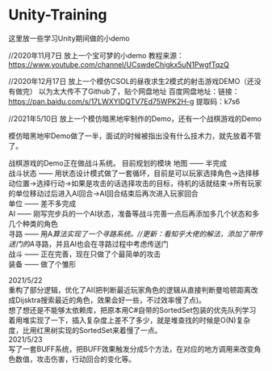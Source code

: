 # Unity-Training
这里放一些学习Unity期间做的小demo

//2020年11月7日
放上一个宝可梦的小demo
教程来源：https://www.youtube.com/channel/UCswdeChigkx5uN1PwgfTqzQ

//2020年12月17日
放上一个模仿CSOL的昼夜求生2模式的射击游戏DEMO（还没有做完）
以为太大传不了Github了，贴个网盘地址
百度网盘地址：链接：https://pan.baidu.com/s/17LWXYIDQTV7Ed75WPK2H-g 提取码：k7s6 

//2021年5/10日
放上一个模仿暗黑地牢制作的Demo，还有一个战棋游戏的Demo  

模仿暗黑地牢Demo做了一半，面试的时候被指出没有什么技术力，就先放着不管了。  

战棋游戏的Demo正在做战斗系统。
目前规划的模块
地图 —— 半完成  
战斗状态 —— 用状态设计模式做了一套循环，目前是可以玩家选择角色→选择移动位置→选择行动→如果是攻击的话选择攻击的目标，待机的话就结束→所有玩家的单位移动过后进入AI回合→AI回合结束后再次进入玩家回合  
单位 —— 差不多完成  
AI —— 刚写完步兵的一个AI状态，准备等战斗完善一点后再添加多几个状态和多几个种类的角色  
寻路 —— 用A*算法实现了一个寻路系统。//更新：看知乎大佬的解法，添加了带传送门的A*寻路，并且AI也会在寻路过程中考虑传送门  
战斗 —— 正在完善，现在只做了个最简单的攻击  
装备 —— 做了个雏形  

2021/5/22  
重构了部分逻辑，优化了AI(把判断最近玩家角色的逻辑从直接判断曼哈顿距离改成Dijsktra搜索最近的角色，效果会好一些，不过效率慢了点)。  
想了想还是不能够太依赖库，把原本用C#自带的SortedSet包装的优先队列学习着用堆实现了一下，插入复杂度上差不了多少，就是堆查找的时候是O(N)复杂度，比用红黑树实现的SortedSet来着慢了一点。    
2021/5/23  
写了一套BUFF系统，把BUFF效果触发分成5个方法，在对应的地方调用来改变角色数值，攻击伤害，行动回合的变化等。  